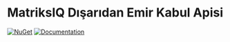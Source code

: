 # MatriksIQ Dışarıdan Emir Kabul Apisi

[![NuGet](https://img.shields.io/nuget/v/MatriksIQ.ApiClient.svg)](https://www.nuget.org/packages/MatriksIQ.ApiClient)
[![Documentation](https://img.shields.io/badge/Dok%C3%BCmantasyon-Dok%C3%BCmantasyon?color=Green)](https://www.matriksdata.com/website/kurumsal-urunler/matriksiq/dokumanlar/MatriksIQ_DisaridanEmirKabulu_API_Dokuman)